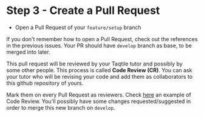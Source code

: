# Step 3 - Create a Pull Request

- Open a Pull Request of your `feature/setup` branch

If you don't remember how to open a Pull Request, check out the references in the previous issues. Your PR should have `develop` branch as base, to be merged into later.

This pull request will be reviewed by your Taqtile tutor and possibly by some other people. This process is called **Code Review (CR)**. You can ask your tutor who will be revising your code and add them as collaborators to this github repository of yours.

Mark them on every Pull Request as reviewers. Check [here](https://github.com/indigotech/br-qsaude-ecommerce-api/pull/119) an example of Code Review. You'll possibly have some changes requested/suggested in order to merge this new branch on `develop`.